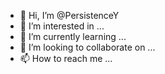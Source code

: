 - 👋 Hi, I’m @PersistenceY
- 👀 I’m interested in ...
- 🌱 I’m currently learning ...
- 💞️ I’m looking to collaborate on ...
- 📫 How to reach me ...

<!---
PersistenceY/PersistenceY is a ✨ special ✨ repository because its `README.md` (this file) appears on your GitHub profile.
You can click the Preview link to take a look at your changes.
--->
